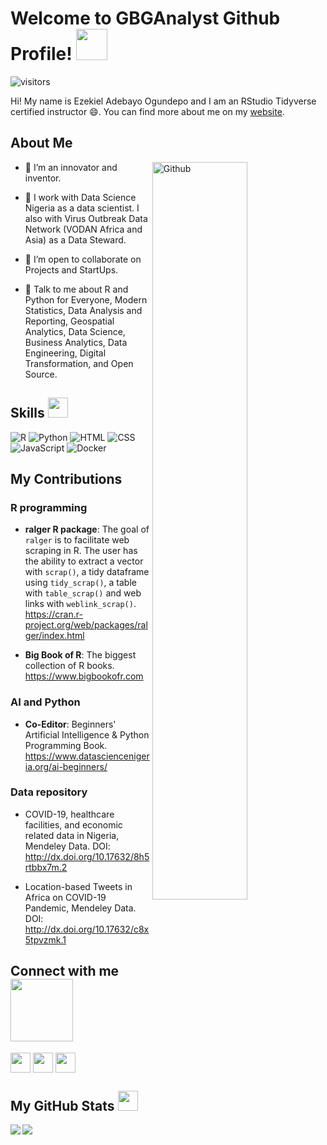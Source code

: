 <h1> Welcome to GBGAnalyst Github Profile! <img src = "https://raw.githubusercontent.com/MartinHeinz/MartinHeinz/master/wave.gif" width = 50px> </h1>
<p align='center'>

![visitors](https://visitor-badge.glitch.me/badge?page_id=gbganalyst.gbganalyst)


Hi! My name is Ezekiel Adebayo Ogundepo and I am an RStudio Tidyverse certified instructor :smile:. You can find more about me on my [website](https://bit.ly/gbganalyst).



<h2> About Me</h2>


<img width="55%" align="right" alt="Github" src="https://raw.githubusercontent.com/onimur/.github/master/.resources/git-header.svg" />


- 🔭 I’m an innovator and inventor.

- 🌱 I work with Data Science Nigeria as a data scientist. I also with Virus Outbreak Data Network (VODAN Africa and Asia) as a Data Steward.

- 👯 I’m open to collaborate on Projects and StartUps.   

- 💬 Talk to me about R and Python for Everyone, Modern Statistics, Data Analysis and Reporting, Geospatial Analytics, Data Science, Business Analytics, Data Engineering, Digital Transformation, and Open Source.

<h2> Skills <img src = "https://media2.giphy.com/media/QssGEmpkyEOhBCb7e1/giphy.gif?cid=ecf05e47a0n3gi1bfqntqmob8g9aid1oyj2wr3ds3mg700bl&rid=giphy.gif" width = 32px> </h2>

![R](https://img.shields.io/badge/-R-blue?style=flat-square&logo=R&link=https://github.com/gbganalyst/)
![Python](https://img.shields.io/badge/-Python-yellow?style=flat-square&logo=python&link=https://github.com/gbganalyst/)
![HTML](https://img.shields.io/badge/-HTML-ivory?style=flat-square&logo=HTML5&link=https://github.com/gbganalyst/)
![CSS](https://img.shields.io/badge/-CSS-GREEN?style=flat-square&logo=CSS3&link=https://github.com/gbganalyst/)
![JavaScript](https://img.shields.io/badge/-JavaScript-black?style=flat-square&logo=javascript&link=https://github.com/gbganalyst/)
![Docker](https://img.shields.io/badge/-Docker-grey?style=flat-square&logo=docker&link=https://github.com/gbganalyst/)


## My Contributions


### R programming

- **ralger R package**: The goal of `ralger` is to facilitate web scraping in R. The user has the ability to extract a vector with `scrap()`, a tidy dataframe using `tidy_scrap()`, a table with `table_scrap()` and web links with `weblink_scrap()`. <https://cran.r-project.org/web/packages/ralger/index.html>  

- **Big Book of R**:  The biggest collection of R books. <https://www.bigbookofr.com>


### AI and Python


- **Co-Editor**: Beginners' Artificial Intelligence & Python Programming Book. <https://www.datasciencenigeria.org/ai-beginners/> 



### Data repository

- COVID-19, healthcare facilities, and economic related data in Nigeria,  Mendeley Data. DOI: http://dx.doi.org/10.17632/8h5rtbbx7m.2 

- Location-based Tweets in Africa on COVID-19 Pandemic, Mendeley Data.  DOI: http://dx.doi.org/10.17632/c8x5tpvzmk.1


<h2> Connect with me <img src='https://raw.githubusercontent.com/ShahriarShafin/ShahriarShafin/main/Assets/handshake.gif' width="100px"> </h2>
<a href = 'https://https://www.linkedin.com/in/ezekiel-ogundepo/'> <img width = '32px' align= 'center' src="https://raw.githubusercontent.com/rahulbanerjee26/githubAboutMeGenerator/main/icons/linked-in-alt.svg"/></a> 
<a href = 'https://www.twitter.com/gbganalyst'> <img width = '32px' align= 'center' src="https://raw.githubusercontent.com/rahulbanerjee26/githubAboutMeGenerator/main/icons/twitter.svg"/></a> 
<a href = 'https://www.github.com/gbganalyst'> <img width = '32px' align= 'center' src="https://raw.githubusercontent.com/rahulbanerjee26/githubAboutMeGenerator/main/icons/github.svg"/></a> 



<h2> My GitHub Stats <img src='https://media1.giphy.com/media/du3J3cXyzhj75IOgvA/giphy.gif?cid=ecf05e47x2g034i9pzwtzzsd3xgg2w9nr94t4tflbbgo3008&rid=giphy.gif' width='32px'> </h2>

<a href="https://github.com/gbganalyst/github-readme-stats">
  <img align="left" src="https://github-readme-stats.vercel.app/api?username=gbganalyst&count_private=true&show_icons=true&theme=radical" />
</a>
<a href="https://github.com/gbganalyst/convoychat">
  <img align="center" src="https://github-readme-stats.vercel.app/api/top-langs/?username=gbganalyst"/>
</a>
